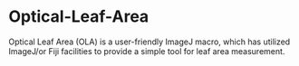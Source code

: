 # Optical-Leaf-Area
Optical Leaf Area (OLA) is a user-friendly ImageJ macro, which has utilized ImageJ/or Fiji facilities to provide a simple tool for leaf area measurement. 
